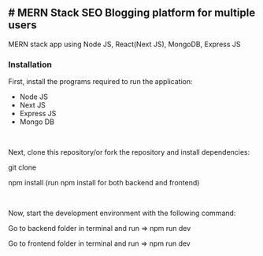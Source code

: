 <h2># MERN Stack SEO Blogging platform for multiple users</h2>

MERN stack app using Node JS, React(Next JS), MongoDB, Express JS
</br>
<h3>Installation</h3>
<p>First, install the programs required to run the application:</p>

<ul>
  <li>Node JS</li>
  <li>Next JS</li>
  <li>Express JS</li>
  <li>Mongo DB</li>
</ul> 
</br>
<p>Next, clone this repository/or fork the repository and install dependencies:</p>

git clone <url>

npm install (run npm install for both backend and frontend)

</br>
<p>Now, start the development environment with the following command:</p>

<p>Go to backend folder in terminal and run => npm run dev </p>
<p>Go to frontend folder in terminal and run => npm run dev </p>




